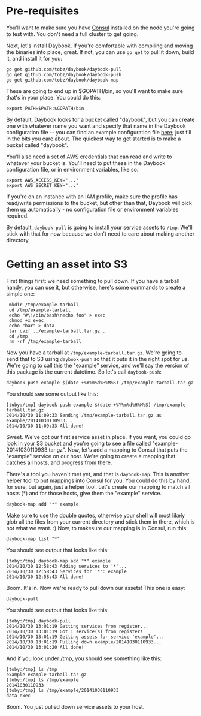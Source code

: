 # Pre-requisites

You'll want to make sure you have [Consul](http://www.consul.io/intro/getting-started/install.html) installed on the node you're going to test with.  You don't need a full cluster to get going.

Next, let's install Daybook.  If you're comfortable with compiling and moving the binaries into place, great.  If not, you can use `go get` to pull it down, build it, and install it for you:

    go get github.com/tobz/daybook/daybook-pull
    go get github.com/tobz/daybook/daybook-push
    go get github.com/tobz/daybook/daybook-map

These are going to end up in $GOPATH/bin, so you'll want to make sure that's in your place.  You could do this:

    export PATH=$PATH:$GOPATH/bin

By default, Daybook looks for a bucket called "daybook", but you can create one with whatever name you want and specify that name in the Daybook configuration file -- you can find an example configuration file [here](https://raw.githubusercontent.com/tobz/daybook/master/daybook-pull/daybook.json.example); just fill in the bits you care about.  The quickest way to get started is to make a bucket called "daybook".

You'll also need a set of AWS credentials that can read and write to whatever your bucket is.  You'll need to put these in the Daybook configuration file, or in environment variables, like so:

    export AWS_ACCESS_KEY="..."
    export AWS_SECRET_KEY="..."

If you're on an instance with an IAM profile, make sure the profile has read/write permissions to the bucket, but other than that, Daybook will pick them up automatically - no configuration file or environment variables required.

By default, `daybook-pull` is going to install your service assets to `/tmp`.  We'll stick with that for now because we don't need to care about making another directory.

# Getting an asset into S3

First things first: we need something to pull down.  If you have a tarball handy, you can use it, but otherwise, here's some commands to create a simple one:

     mkdir /tmp/example-tarball
     cd /tmp/example-tarball
     echo "#\!/bin/bash\necho foo" > exec
     chmod +x exec
     echo "bar" > data
     tar cvzf ../example-tarball.tar.gz .
     cd /tmp
     rm -rf /tmp/example-tarball

Now you have a tarball at `/tmp/example-tarball.tar.gz`.  We're going to send that to S3 using `daybook-push` so that it puts it in the right spot for us.  We're going to call this the "example" service, and we'll say the version of this package is the current datetime.  So let's call `daybook-push`:

    daybook-push example $(date +%Y%m%d%H%M%S) /tmp/example-tarball.tar.gz

You should see some output like this:

    [toby:/tmp] daybook-push example $(date +%Y%m%d%H%M%S) /tmp/example-tarball.tar.gz
    2014/10/30 11:09:33 Sending /tmp/example-tarball.tar.gz as example/20141030110933...
    2014/10/30 11:09:33 All done!

Sweet.  We've got our first service asset in place.  If you want, you could go look in your S3 bucket and you're going to see a file called "example-20141030110933.tar.gz".  Now, let's add a mapping to Consul that puts the "example" service on our host.  We're going to create a mapping that catches all hosts, and progress from there.

There's a tool you haven't met yet, and that is `daybook-map`.  This is another helper tool to put mappings into Consul for you.  You could do this by hand, for sure, but again, just a helper tool.  Let's create our mapping to match all hosts (*) and for those hosts, give them the "example" service.

    daybook-map add "*" example

Make sure to use the double quotes, otherwise your shell will most likely glob all the files from your current directory and stick them in there, which is not what we want. :)  Now, to makesure our mapping is in Consul, run this:

    daybook-map list "*"

You should see output that looks like this:

    [toby:/tmp] daybook-map add "*" example
    2014/10/30 12:58:43 Adding services to '*'...
    2014/10/30 12:58:43 Services for '*': example
    2014/10/30 12:58:43 All done!

Boom.  It's in.  Now we're ready to pull down our assets!  This one is easy:

    daybook-pull

You should see output that looks like this:

    [toby:/tmp] daybook-pull
    2014/10/30 13:01:19 Getting services from register...
    2014/10/30 13:01:19 Got 1 service(s) from register!
    2014/10/30 13:01:19 Getting assets for service 'example'...
    2014/10/30 13:01:19 Pulling down example/20141030110933...
    2014/10/30 13:01:20 All done!

And if you look under /tmp, you should see something like this:

    [toby:/tmp] ls /tmp
    example example-tarball.tar.gz
    [toby:/tmp] ls /tmp/example
    20141030110933
    [toby:/tmp] ls /tmp/example/20141030110933
    data exec

Boom.  You just pulled down service assets to your host.
